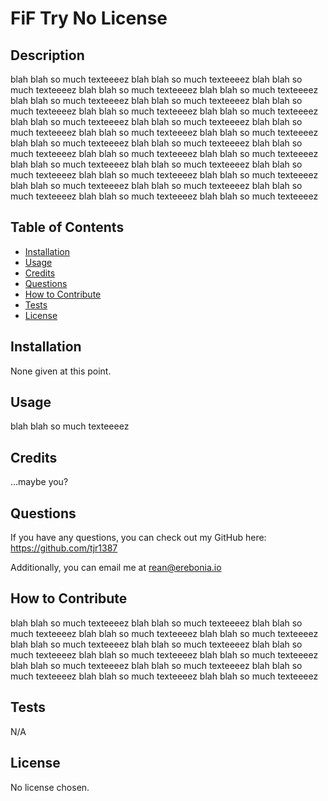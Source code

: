 # FiF Try No License


## Description

blah blah so much texteeeez   blah blah so much texteeeez   blah blah so much texteeeez   blah blah so much texteeeez   blah blah so much texteeeez   blah blah so much texteeeez   blah blah so much texteeeez   blah blah so much texteeeez   blah blah so much texteeeez   blah blah so much texteeeez   blah blah so much texteeeez   blah blah so much texteeeez   blah blah so much texteeeez   blah blah so much texteeeez   blah blah so much texteeeez   blah blah so much texteeeez   blah blah so much texteeeez   blah blah so much texteeeez   blah blah so much texteeeez   blah blah so much texteeeez   blah blah so much texteeeez   blah blah so much texteeeez   blah blah so much texteeeez   blah blah so much texteeeez   blah blah so much texteeeez   blah blah so much texteeeez   blah blah so much texteeeez   blah blah so much texteeeez   blah blah so much texteeeez   blah blah so much texteeeez   

## Table of Contents

- [Installation](#installation)
- [Usage](#usage)
- [Credits](#credits)
- [Questions](#questions)
- [How to Contribute](#how-to-contribute)
- [Tests](#tests)
- [License](#license)

## Installation

None given at this point.

## Usage

blah blah so much texteeeez   

## Credits

...maybe you?

## Questions

If you have any questions, you can check out my GitHub here: https://github.com/tjr1387  

Additionally, you can email me at rean@erebonia.io

## How to Contribute

blah blah so much texteeeez   blah blah so much texteeeez   blah blah so much texteeeez   blah blah so much texteeeez   blah blah so much texteeeez   blah blah so much texteeeez   blah blah so much texteeeez   blah blah so much texteeeez   blah blah so much texteeeez   blah blah so much texteeeez   blah blah so much texteeeez   blah blah so much texteeeez   blah blah so much texteeeez   blah blah so much texteeeez   blah blah so much texteeeez   

## Tests

N/A

## License

No license chosen.
